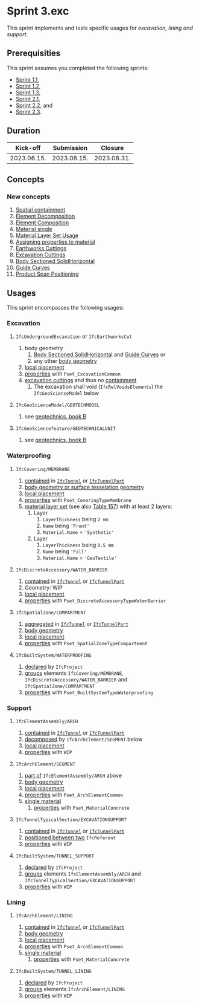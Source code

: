 # Sprint 3.exc

This sprint implements and tests specific usages for *excavation, lining and support*.


## Prerequisities

This sprint assumes you completed the following sprints:

- [Sprint 1.1](./sprint1_1.md),
- [Sprint 1.2](./sprint1_2.md),
- [Sprint 1.3](./sprint1_3.md),
- [Sprint 2.1](./sprint2_1.md),
- [Sprint 2.2](./sprint2_2.md), and
- [Sprint 2.3](./sprint2_3.md).


## Duration

| Kick-off    | Submission  | Closure     |
|-------------|-------------|-------------|
| 2023.06.15. | 2023.08.15. | 2023.08.31. |


## Concepts

### New concepts

1. [Spatial containment](https://bsi-infraroom.github.io/IFC-Documentation-Tunnel/4_4_0_0/general/HTML/link/spatial-containment.htm)
1. [Element Decomposition](https://bsi-infraroom.github.io/IFC-Documentation-Tunnel/4_4_0_0/general/HTML/link/element-decomposition.htm)
1. [Element Composition](https://bsi-infraroom.github.io/IFC-Documentation-Tunnel/4_4_0_0/general/HTML/link/element-composition.htm)
1. [Material single](https://bsi-infraroom.github.io/IFC-Documentation-Tunnel/4_4_0_0/general/HTML/link/material-single.htm)
1. [Material Layer Set Usage](https://bsi-infraroom.github.io/IFC-Documentation-Tunnel/4_4_0_0/general/HTML/link/material-layer-set-usage.htm)
1. [Assigning properties to material](https://github.com/bSI-InfraRoom/IFC-Specification/issues/649)
1. [Earthworks Cuttings](https://bsi-infraroom.github.io/IFC-Documentation-Tunnel/4_4_0_0/general/HTML/link/earthworks-cuttings.htm)
1. [Excavation Cuttings](https://github.com/bSI-InfraRoom/IFC-Specification/pull/653)
1. [Body Sectioned SolidHorizontal](https://bsi-infraroom.github.io/IFC-Documentation-Tunnel/4_4_0_0/general/HTML/link/body-sectionedsolidhorizontal.htm)
1. [Guide Curves](https://github.com/bSI-InfraRoom/IFC-Specification/pull/655)
1. [Product Span Positioning](https://bsi-infraroom.github.io/IFC-Documentation-Tunnel/4_4_0_0/general/HTML/link/product-span-positioning.htm)


## Usages

This sprint encompasses the following usages:

### Excavation

1. `IfcUndergroundExcavation` or `IfcEarthworksCut`
    1. body geometry
        1. [Body Sectioned SolidHorizontal](#new-concepts) and [Guide Curves](#new-concepts) or
        1. any other [body geometry](./sprint2_3.md)
    1. [local placement](./sprint2_2.md)
    1. [properties](./sprint2_3.md) with `Pset_ExcavationCommon`
    1. [excavation cuttings](#new-concepts) and thus no [containment](#new-concepts)
        1. The excavation shall void (`IfcRelVoidsElements`) the `IfcGeoScienceModel` below

1. `IfcGeoScienceModel/GEOTECHMODEL` 
    1. see [geotechnics, book B](./sprint3_geo.md#book-b)

1. `IfcGeoSciencefeature/GEOTECHNICALUNIT`
    1. see [geotechnics, book B](./sprint3_geo.md#book-b)


### Waterproofing

1. `IfcCovering/MEMBRANE`
    1. [contained](#new-concepts) in [`IfcTunnel`](./sprint2_1.md) or [`IfcTunnelPart`](./sprint2_1.md) 
    1. [body geometry or surface tesselation geometry](./sprint2_3.md) 
    1. [local placement](./sprint2_2.md)
    1. [properties](./sprint2_3.md) with `Pset_CoveringTypeMembrane`
    1. [material layer set](#new-concepts) (see also [Table 157](https://bsi-infraroom.github.io/IFC-Documentation-Tunnel/4_4_0_0/general/HTML/link/ifccovering.htm)) with at least 2 layers:
        1. Layer
            1. `LayerThickness` being `2 mm`
            1. `Name` being `'Front'`
            1. `Material.Name` = `'Synthetic'`
        1. Layer
            1. `LayerThickness` being `0.5 mm`
            1. `Name` being `'Fill'`
            1. `Material.Name` = `'GeoTextile'`

1. `IfcDiscreteAccessory/WATER_BARRIER`
    1. [contained](#new-concepts) in [`IfcTunnel`](./sprint2_1.md) or [`IfcTunnelPart`](./sprint2_1.md) 
    1. Geometry: WIP
    1. [local placement](./sprint2_2.md)
    1. [properties](./sprint2_3.md) with `Pset_DiscreteAccessoryTypeWaterBarrier`

1. `IfcSpatialZone/COMPARTMENT`
    1. [aggregated](./sprint2_1.md) in [`IfcTunnel`](./sprint2_1.md) or [`IfcTunnelPart`](./sprint2_1.md) 
    1. [body geometry](./sprint2_3.md)
    1. [local placement](./sprint2_2.md)
    1. [properties](./sprint2_3.md) with `Pset_SpatialZoneTypeCompartment`

1. `IfcBuiltSystem/WATERPROOFING`
    1. [declared](./sprint2_1.md) by `IfcProject`
    1. [groups](./sprint2_1.md) elements `IfcCovering/MEMBRANE`, `IfcDiscreteAccessory/WATER_BARRIER` and `IfcSpatialZone/COMPARTMENT`
    1. [properties](./sprint2_3.md) with `Pset_BuiltSystemTypeWaterproofing`

### Support

1. `IfcElementAssembly/ARCH`
    1. [contained](#new-concepts) in [`IfcTunnel`](./sprint2_1.md) or [`IfcTunnelPart`](./sprint2_1.md) 
    1. [decomposed](#new-concepts) by `IfcArchElement/SEGMENT` below
    1. [local placement](./sprint2_2.md)
    1. [properties](./sprint2_3.md) with `WIP`

1. `IfcArchElement/SEGMENT`
    1. [part of](#new-concepts) `IfcElementAssembly/ARCH` above
    1. [body geometry](./sprint2_3.md) 
    1. [local placement](./sprint2_2.md)
    1. [properties](./sprint2_3.md) with `Pset_ArchElementCommon`
    1. [single material](#new-concepts)
        1. [properties](#new-concepts) with `Pset_MaterialConcrete`

1. `IfcTunnelTypicalSection/EXCAVATIONSUPPORT`
    1. [contained](#new-concepts) in [`IfcTunnel`](./sprint2_1.md) or [`IfcTunnelPart`](./sprint2_1.md) 
    1. [positioned between two](#new-concepts) `IfcReferent`
    1. [properties](./sprint2_3.md) with `WIP`

1. `IfcBuiltSystem/TUNNEL_SUPPORT`
    1. [declared](./sprint2_1.md) by `IfcProject`
    1. [groups](./sprint2_1.md) elements `IfcElementAssembly/ARCH` and `IfcTunnelTypicalSection/EXCAVATIONSUPPORT`
    1. [properties](./sprint2_3.md) with `WIP`

### Lining

1. `IfcArchElement/LINING`
    1. [contained](#new-concepts) in [`IfcTunnel`](./sprint2_1.md) or [`IfcTunnelPart`](./sprint2_1.md) 
    1. [body geometry](./sprint2_3.md) 
    1. [local placement](./sprint2_2.md)
    1. [properties](./sprint2_3.md) with `Pset_ArchElementCommon`
    1. [single material](#new-concepts)
        1. [properties](#new-concepts) with `Pset_MaterialConcrete`

1. `IfcBuiltSystem/TUNNEL_LINING`
    1. [declared](./sprint2_1.md) by `IfcProject`
    1. [groups](./sprint2_1.md) elements `IfcArchElement/LINING`
    1. [properties](./sprint2_3.md) with `WIP`


